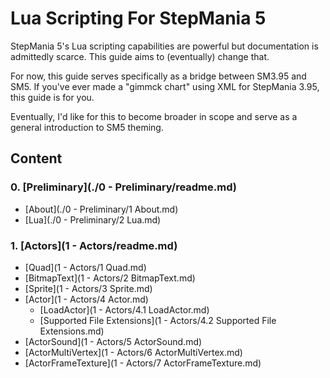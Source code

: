 # Lua Scripting For StepMania 5

StepMania 5's Lua scripting capabilities are powerful but documentation is admittedly scarce.  This guide aims to (eventually) change that.

For now, this guide serves specifically as a bridge between SM3.95 and SM5.
If you've ever made a "gimmck chart" using XML for StepMania 3.95, this guide is for you.

Eventually, I'd like for this to become broader in scope and serve as a general introduction to SM5 theming.

## Content

### 0. [Preliminary](./0 - Preliminary/readme.md)
+ [About](./0 - Preliminary/1 About.md)
+ [Lua](./0 - Preliminary/2 Lua.md)

### 1. [Actors](1 - Actors/readme.md)
+ [Quad](1 - Actors/1 Quad.md)
+ [BitmapText](1 - Actors/2 BitmapText.md)
+ [Sprite](1 - Actors/3 Sprite.md)
+ [Actor](1 - Actors/4 Actor.md)
	+ [LoadActor](1 - Actors/4.1 LoadActor.md)
	+ [Supported File Extensions](1 - Actors/4.2 Supported File Extensions.md)
+ [ActorSound](1 - Actors/5 ActorSound.md)
+ [ActorMultiVertex](1 - Actors/6 ActorMultiVertex.md)
+ [ActorFrameTexture](1 - Actors/7 ActorFrameTexture.md)